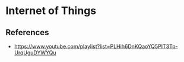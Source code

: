 # Internet of Things



## References

- https://www.youtube.com/playlist?list=PLHih6DnKQaoYQ5PIT3Tp-UrqUguDYWYQu

